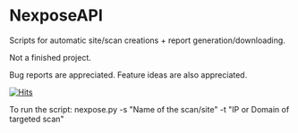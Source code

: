 # NexposeAPI
Scripts for automatic site/scan creations + report generation/downloading.

Not a finished project.

Bug reports are appreciated.
Feature ideas are also appreciated.

[![Hits](https://hits.seeyoufarm.com/api/count/incr/badge.svg?url=https%3A%2F%2Fgithub.com%2FKarolisJasad%2Fnexpose_python_api_sites_scans_reports&count_bg=%2379C83D&title_bg=%23555555&icon=&icon_color=%23E7E7E7&title=PAGE+VIEWS&edge_flat=false)](https://hits.seeyoufarm.com)

To run the script: nexpose.py -s "Name of the scan/site" -t "IP or Domain of targeted scan"
